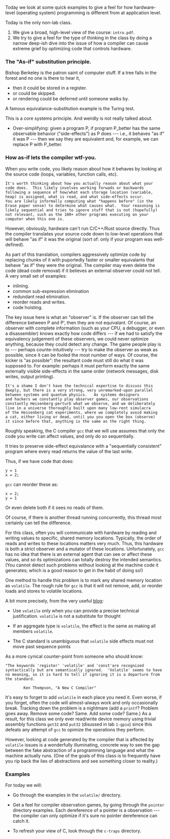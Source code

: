 Today we look at some quick examples to give a feel for how hardware-level
(operating system) programming is different from at application level.

Today is the only non-lab class. 
   1. We give a broad, high-level view of the course: `intro.pdf`.
   2. We try to give a feel for the type of thinking in the class by
      doing a narrow deep-ish dive into the issue of how a compiler
      can cause extreme grief by optimizing code that controls hardware.

### The "As-if" substitution principle.

Bishop Berkeley is the patron saint of computer stuff.  If a tree falls in 
the forest and no one is there to hear it,

   - then it could be stored in a register.
   - or could be skipped.
   - or rendering could be deferred until someone walks by.

A famous equivalance-substitution example is the Turing test.  

This is a core systems principle.  And weirdly is not really talked about.

   - Over-simplifying: given a program P, if program P_better has the same
     observable behavior ("side-effects") as P does --- i.e., it behaves
     "as if" it was P ---  then we say they are equivalent and, for example,
     we can replace P with P_better.

### How as-if lets the compiler wtf-you.

When you write code, you likely reason about how it behaves by looking
at the source code (loops, variables, function calls, etc).   

    It's worth thinking about how you actually reason about what your
    code does.  This likely involves working forwads or backwards
    following a sequence of how/what each storage location (variable,
    heap) is assigned, what is read, and what side-effects occur.
    You are likely informally computing what "happens before" (in the
    Erase paper sense) to determine what causes what.  Your reasoning is
    likely sequential and tries to ignore stuff that is not (hopefully)
    not relevant, such as the 100+ other programs executing on your
    computer when this one is.

However, obviously, hardware can't run C/C++/Rust source directly.
Thus the compiler translates your source code down to low-level operations
that will behave "as if" it was the original (sort of: only if your
program was well-defined).

As part of this translation, compilers aggressively optimize code by
replacing chunks of it with puportedly faster or smaller equivalants that
behave "as if" they were the original.  The compiler may even delete
the code (dead code removal) if it believes an external observer could
not tell.  A very small set of examples:

   - inlining.
   - common sub-expression elimination
   - redundant read elimination.
   - reorder reads and writes.
   - code hoisting.

The key issue here is what an "observer" is.   If the observer can
tell the difference between P and P', then they are not equivalant.
Of course, an observer with complete information (such as your CPU,
a debugger, or even a disassembler) knows exactly how code differs ---
if we had to satisfy the equivalency judgement of these observers, we
could never optimize anything, because they could detect any change.
The game people play is to --- perhaps counte-intuitively --- try to
make the observer as weak as possible, since it can be fooled the most
number of ways.  Of course, the kicker is "as possible": the resultant
code must still do what it was supposed to.  For example: perhaps it
must perform exactly the same externally visible side-effects in the
same order (network messages, disk writes, output printing).

    It's a shame I don't have the technical expertise to discuss this
    deeply, but there is a very strong, very unremarked-upon parallel
    between systems and quantum physics.   As systems designers
    and hackers we constantly play observer games, our observations
    constantly Heisenberg-perturb what we observe, and we deliberately
    live in a universe thoroughly built upon many low-rent simulacra
    of the Heisenberg cat experiments, where we completely avoid making
    a cat, either living or dead, until you you open the box (observe)
    it since before that, anything is the same as the right thing.


Roughly speaking, the C compiler `gcc` that we will use  assumes that
only the code you write can affect values, and only do so sequentially.

It tries to preserve side-effect equivalance with a "sequentially
consistent" program where every read returns the value of the last write.

Thus, if we have code that does:

    y = 1                   
    x = 2;


`gcc` can reorder these as:

    x = 2;
    y = 1                   

Or even delete both if it sees no reads of them.

Of course, if there is another thread running concurrently, this thread
most certainly can tell the difference.  

For this class, often you will communicate with hardware by reading and
writing values to specific, shared memory locations.  Typically, the
order of reads and writes to these locations matters very much.  Thus,
this hardware is both a strict observer and a mutator of these locations.
Unfortunately, `gcc` has no idea that there is an external agent that can
see or affect these values, and so its optimizations can totally destroy
the intended semantics.   (You cannot detect such problems without looking
at the machine code it generates; which is a good reason to get in the
habit of doing so!)

One method to handle this problem is to mark any shared memory location as
`volatile`.  The rough rule for `gcc` is that it will not remove, add,
or reorder loads and stores to volatile locations.  

A bit more precisely, from the very useful [blog](https://blog.regehr.org/archives/28):

 - Use `volatile` only when you can provide a precise technical
 justification.  `volatile` is not a substitute for thought

 - If an aggregate type is `volatile`, the effect is the same as making all
 members `volatile`.

 - The C standard is unambiguous that `volatile` side effects must
 not move past sequence points

As a more cynical counter-point from someone who should know:

    "The keywords 'register' 'volatile' and 'const'are recognized
    syntactically but are semantically ignored.  'Volatile' seems to have
    no meaning, so it is hard to tell if ignoring it is a departure from
    the standard.

            Ken Thompson, "A New C Compiler"

It's easy to forget to add `volatile` in each place you need it.
Even worse, if you forget, often the code will almost-always work and
only occasionally break.  Tracking down the problem is a nightmare (add
a `printf`?   Problem goes away.  Remove some code?  Same.  Add some
code?  Same.)  As a result, for this class we only ever read/write
device memory using trivial assembly functions `get32` and `put32`
(disussed in lab `1-gpio`) since this defeats any attempt of `gcc`
to opimize the operations they perform.

However, looking at code generated by the compiler that is affected by
`volatile` issues is a wonderfully illuminating, concrete way to see
the gap between the fake abstraction of a programming language and
what the machine actually runs.  (One of the goals of this class is to
frequently have you rip back the lies of abstractions and see something
closer to reality.)

### Examples

For today we will:
  - Go through the examples in the `volatile/` directory.

  - Get a feel for compiler observation games, by going through the 
    `pointer` directory examples.  Each dereference of a pointer is a
      observation --- the compiler can only optimize if it's sure no pointer
      dereference can catch it.
  - To refresh your view of C, look through the `c-traps` directory.
